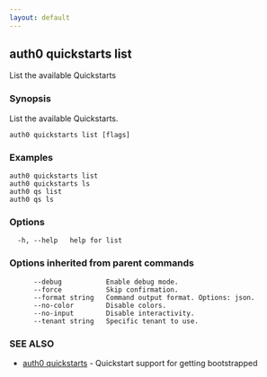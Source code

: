 ```yaml
---
layout: default
---
```

## auth0 quickstarts list

List the available Quickstarts

### Synopsis

List the available Quickstarts.

```
auth0 quickstarts list [flags]
```

### Examples

```
auth0 quickstarts list
auth0 quickstarts ls
auth0 qs list
auth0 qs ls
```

### Options

```
  -h, --help   help for list
```

### Options inherited from parent commands

```
      --debug           Enable debug mode.
      --force           Skip confirmation.
      --format string   Command output format. Options: json.
      --no-color        Disable colors.
      --no-input        Disable interactivity.
      --tenant string   Specific tenant to use.
```

### SEE ALSO

* [auth0 quickstarts](auth0_quickstarts.md)	 - Quickstart support for getting bootstrapped

